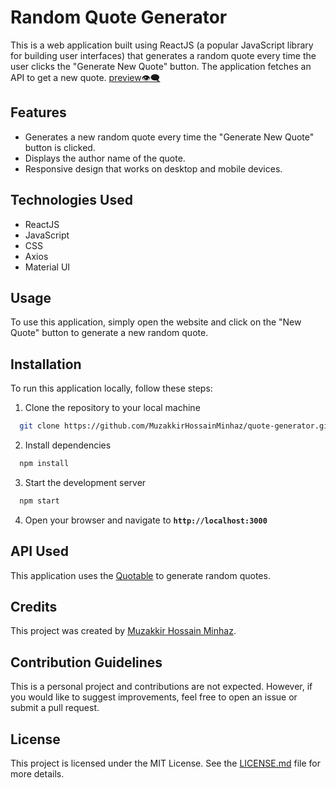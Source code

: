 # Random Quote Generator

This is a web application built using ReactJS (a popular JavaScript library for building user interfaces) that generates a random quote every time the user clicks the "Generate New Quote" button. The application fetches an API to get a new quote. [preview👁️‍🗨️](https://random-quote-generator-v1.netlify.app/)

## Features
- Generates a new random quote every time the "Generate New Quote" button is clicked.
- Displays the author name of the quote.
- Responsive design that works on desktop and mobile devices.

## Technologies Used
- ReactJS
- JavaScript
- CSS
- Axios
- Material UI

## Usage
To use this application, simply open the website and click on the "New Quote" button to generate a new random quote.

## Installation
To run this application locally, follow these steps:

1. Clone the repository to your local machine
``` bash
  git clone https://github.com/MuzakkirHossainMinhaz/quote-generator.git
```

2. Install dependencies
``` bash
  npm install
```

3. Start the development server
``` bash
  npm start
```

4. Open your browser and navigate to <b>`http://localhost:3000`</b>


## API Used
This application uses the [Quotable](https://github.com/lukePeavey/quotable) to generate random quotes.

## Credits
This project was created by [Muzakkir Hossain Minhaz](https://github.com/MuzakkirHossainMinhaz).

## Contribution Guidelines
This is a personal project and contributions are not expected. However, if you would like to suggest improvements, feel free to open an issue or submit a pull request.

## License
This project is licensed under the MIT License. See the [LICENSE.md](/LICENSE.md) file for more details.
